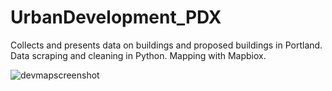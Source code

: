 # UrbanDevelopment_PDX
Collects and presents data on buildings and proposed buildings in Portland. Data scraping and cleaning in Python. Mapping with Mapbiox.

![devmapscreenshot](https://user-images.githubusercontent.com/44818158/51759748-c505c000-207d-11e9-9b9b-ab81b8c1ee2c.png)
